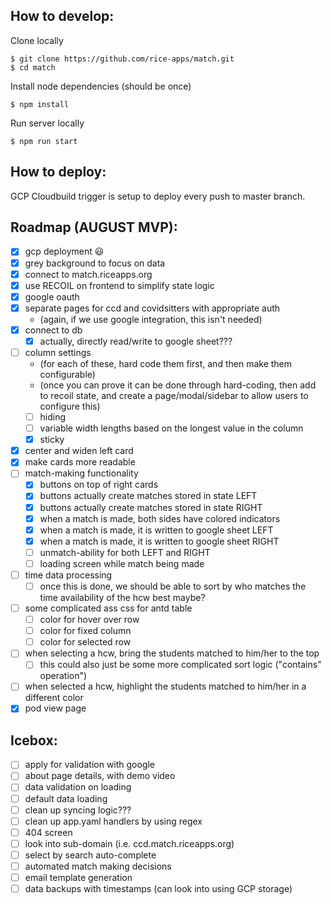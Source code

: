 ## How to develop:

Clone locally
```
$ git clone https://github.com/rice-apps/match.git
$ cd match
```

Install node dependencies (should be once)
```
$ npm install
```

Run server locally
```
$ npm run start
```

## How to deploy:

GCP Cloudbuild trigger is setup to deploy every push to master branch.

## Roadmap (AUGUST MVP):

- [x] gcp deployment 😃
- [x] grey background to focus on data
- [x] connect to match.riceapps.org
- [x] use RECOIL on frontend to simplify state logic
- [x] google oauth
- [x] separate pages for ccd and covidsitters with appropriate auth
  - (again, if we use google integration, this isn't needed)
- [x] connect to db
  - [x] actually, directly read/write to google sheet???
- [ ] column settings
  - (for each of these, hard code them first, and then make them configurable)
  - (once you can prove it can be done through hard-coding, then add to recoil state,
    and create a page/modal/sidebar to allow users to configure this)
  - [ ] hiding
  - [ ] variable width lengths based on the longest value in the column
  - [x] sticky
- [x] center and widen left card
- [x] make cards more readable
- [ ] match-making functionality
  - [x] buttons on top of right cards
  - [x] buttons actually create matches stored in state LEFT
  - [x] buttons actually create matches stored in state RIGHT
  - [x] when a match is made, both sides have colored indicators
  - [x] when a match is made, it is written to google sheet LEFT
  - [x] when a match is made, it is written to google sheet RIGHT
  - [ ] unmatch-ability for both LEFT and RIGHT
  - [ ] loading screen while match being made
- [ ] time data processing
  - [ ] once this is done, we should be able to sort by who matches the time availability of the hcw best maybe?
- [ ] some complicated ass css for antd table 
  - [ ] color for hover over row
  - [ ] color for fixed column
  - [ ] color for selected row
- [ ] when selecting a hcw, bring the students matched to him/her to the top
  - [ ] this could also just be some more complicated sort logic ("contains" operation")
- [ ] when selected a hcw, highlight the students matched to him/her in a different color
- [x] pod view page

## Icebox:
- [ ] apply for validation with google
- [ ] about page details, with demo video
- [ ] data validation on loading
- [ ] default data loading
- [ ] clean up syncing logic???
- [ ] clean up app.yaml handlers by using regex
- [ ] 404 screen
- [ ] look into sub-domain (i.e. ccd.match.riceapps.org)
- [ ] select by search auto-complete
- [ ] automated match making decisions
- [ ] email template generation
- [ ] data backups with timestamps (can look into using GCP storage) 
